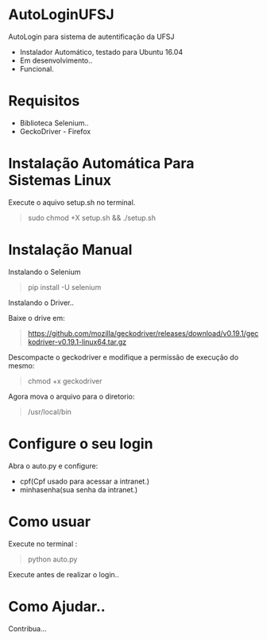 # AutoLoginUFSJ
AutoLogin para sistema de autentificação da UFSJ

* Instalador Automático, testado para Ubuntu 16.04
* Em desenvolvimento..
* Funcional.


# Requisitos
* Biblioteca Selenium..
* GeckoDriver - Firefox

# Instalação Automática Para Sistemas Linux

Execute o aquivo setup.sh no terminal.

> sudo chmod +X setup.sh && ./setup.sh


# Instalação Manual

Instalando o Selenium
 > pip install -U selenium

Instalando o Driver..

Baixe o drive em:
> https://github.com/mozilla/geckodriver/releases/download/v0.19.1/geckodriver-v0.19.1-linux64.tar.gz

Descompacte o geckodriver e modifique a permissão de execução do mesmo:
> chmod +x geckodriver

Agora mova o arquivo para o diretorio:
> /usr/local/bin


# Configure o seu login

Abra o auto.py e configure:

* cpf(Cpf usado para acessar a intranet.)
* minhasenha(sua senha da intranet.)

# Como usuar

Execute no terminal :
>python auto.py

Execute antes de realizar o login..

# Como Ajudar..
Contribua...
